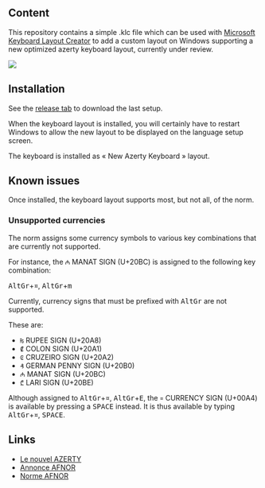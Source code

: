 ## Content

This repository contains a simple .klc file which can be used with [Microsoft Keyboard Layout Creator](https://www.microsoft.com/en-us/download/details.aspx?id=22339)
to add a custom layout on Windows supporting a new optimized azerty keyboard layout, currently under review.

![](./refs/main_layout.png)

## Installation

See the [release tab](https://github.com/tbolon/optimized-azerty-win/releases) to download the last setup.

When the keyboard layout is installed, you will certainly have to restart Windows to allow the new layout to be displayed on the language setup screen.

The keyboard is installed as « New Azerty Keyboard » layout.

## Known issues

Once installed, the keyboard layout supports most, but not all, of the norm.

### Unsupported currencies

The norm assigns some currency symbols to various key combinations that are currently not supported.

For instance, the `₼` MANAT SIGN (U+20BC) is assigned to the following key combination:

<kbd>AltGr</kbd>+<kbd>¤</kbd>, <kbd>AltGr</kbd>+<kbd>m</kbd>

Currently, currency signs that must be prefixed with <kbd>AltGr</kbd> are not supported.

These are:

- `₨` RUPEE SIGN (U+20A8)
- `₡` COLON SIGN (U+20A1)
- `₢` CRUZEIRO SIGN (U+20A2)
- `₰` GERMAN PENNY SIGN (U+20B0)
- `₼` MANAT SIGN (U+20BC)
- `₾` LARI SIGN (U+20BE)

Although assigned to <kbd>AltGr</kbd>+<kbd>¤</kbd>, <kbd>AltGr</kbd>+<kbd>E</kbd>, the `¤` CURRENCY SIGN (U+00A4) is available by pressing a <kbd>SPACE</kbd> instead. It is thus available by typing <kbd>AltGr</kbd>+<kbd>¤</kbd>, <kbd>SPACE</kbd>.


## Links

- [Le nouvel AZERTY](http://norme-azerty.fr/)
- [Annonce AFNOR](https://www.afnor.org/presse_avril2019/clavier-francais-norme-volontaire-pour-faciliter-ecriture/)
- [Norme AFNOR](https://www.boutique.afnor.org/norme/nf-z71-300/interfaces-utilisateurs-dispositions-de-clavier-bureautique-francais/article/901594/fa188960)
